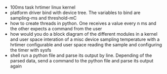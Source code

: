 - 100ms task hrtimer linux kernel
- platform driver bind with device tree. The variables to bind are sampling-ms and threshold-mC
- how to create threads in python. One receives a value every n ms and the other expects a command from the user
- how would you do a block diagram of the different modules in a kernel and user space interation of a misc device sampling temperature with a hrtimer configurable and user space reading the sample and configuring the timer with sysfs
- shell run a python file and parse its output by line. Depending of the parsed data, send a command to the python file and parse its output again
